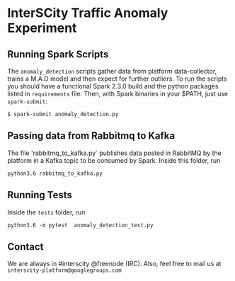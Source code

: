 # InterSCity Traffic Anomaly Experiment

## Running Spark Scripts

The `anomaly_detection` scripts gather data from platform data-collector,
trains a M.A.D model and then expect for further outliers. To run the scripts
you should have a functional Spark 2.3.0 build and the python packages listed
in `requirements` file. Then, with Spark binaries in your $PATH, just use
`spark-submit`:
```
$ spark-submit anomaly_detection.py
```

## Passing data from Rabbitmq to Kafka

The file 'rabbitmq_to_kafka.py` publishes data posted in RabbitMQ by the
platform in a Kafka topic to be consumed by Spark.
Inside this folder, run
```
python3.6 rabbitmq_to_kafka.py
```

## Running Tests

Inside the `tests` folder, run
```
python3.6 -m pytest  anomaly_detection_test.py
```

## Contact

We are always in #interscity @freenode (IRC). Also, feel free to mail us at
`interscity-platform@googlegroups.com`
